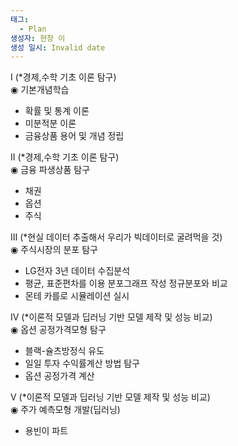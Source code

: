 ```yaml
---
태그:
  - Plan
생성자: 현창 이
생성 일시: Invalid date
---
```

Ⅰ (*경제,수학 기초 이론 탐구)  
◉ 기본개념학습  

- 확률 및 통계 이론
- 미분적분 이론
- 금융상품 용어 및 개념 정립

  

Ⅱ (*경제,수학 기초 이론 탐구)  
◉ 금융 파생상품 탐구  

- 채권
- 옵션
- 주식  
      
    

Ⅲ (*현실 데이터 추출해서 우리가 빅데이터로 굴려먹을 것)  
◉ 주식시장의 분포 탐구  

- LG전자 3년 데이터 수집분석
- 평균, 표준편차를 이용 분포그래프 작성 정규분포와 비교
- 몬테 카를로 시뮬레이션 실시  
      
    

Ⅳ (*이론적 모델과 딥러닝 기반 모델 제작 및 성능 비교)  
◉ 옵션 공정가격모형 탐구  

- 블랙-슐츠방정식 유도
- 일일 투자 수익률계산 방법 탐구
- 옵션 공정가격 계산  
      
    

Ⅴ (*이론적 모델과 딥러닝 기반 모델 제작 및 성능 비교)  
◉ 주가 예측모형 개발(딥러닝)  

- 용빈이 파트